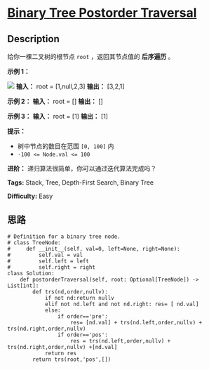 # [Binary Tree Postorder Traversal][title]

## Description

给你一棵二叉树的根节点 `root` ，返回其节点值的 **后序遍历** 。



**示例 1：**

![](https://assets.leetcode.com/uploads/2020/08/28/pre1.jpg)
            **输入：** root = [1,null,2,3]    **输出：** [3,2,1]    

**示例 2：**
            **输入：** root = []    **输出：** []    

**示例 3：**
            **输入：** root = [1]    **输出：** [1]    



**提示：**

  * 树中节点的数目在范围 `[0, 100]` 内
  * `-100 <= Node.val <= 100`



**进阶：** 递归算法很简单，你可以通过迭代算法完成吗？


**Tags:** Stack, Tree, Depth-First Search, Binary Tree

**Difficulty:** Easy

## 思路

``` python3
# Definition for a binary tree node.
# class TreeNode:
#     def __init__(self, val=0, left=None, right=None):
#         self.val = val
#         self.left = left
#         self.right = right
class Solution:
    def postorderTraversal(self, root: Optional[TreeNode]) -> List[int]:
        def trs(nd,order,nullv):
            if not nd:return nullv
            elif not nd.left and not nd.right: res= [ nd.val]
            else:
                if order=='pre':
                    res= [nd.val] + trs(nd.left,order,nullv) + trs(nd.right,order,nullv)
                if order=='pos':
                    res = trs(nd.left,order,nullv) + trs(nd.right,order,nullv) +[nd.val] 
            return res
        return trs(root,'pos',[])
```

[title]: https://leetcode-cn.com/problems/binary-tree-postorder-traversal
